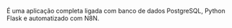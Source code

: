 É uma aplicação completa ligada com banco de dados PostgreSQL, Python Flask e automatizado com N8N.
